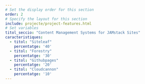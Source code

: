 ```yaml
---
# Set the display order for this section
order: 2
# Specify the layout for this section
include: projecte/project-features.html
# Set variables
titol_seccio: "Content Management Systems for JAMstack Sites"
caracteristiques:
  - titol: "Siteleaf"
    percentatge: '40'
  - titol: "Forestry"
    percentatge: '30'
  - titol: "Githubpages"
    percentatge: '20'
  - titol: "Cloudcannon"
    percentatge: '10'
---
```

